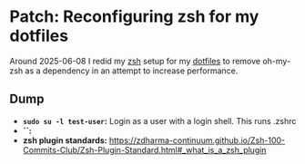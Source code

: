 # Patch: Reconfiguring zsh for my dotfiles

Around 2025-06-08 I redid my [zsh](../69) setup for my [dotfiles](../625) to remove oh-my-zsh as a dependency in an attempt to increase performance.

## Dump

- **`sudo su -l test-user`:** Login as a user with a login shell. This runs .zshrc
- **``:**
- **zsh plugin standards:** https://zdharma-continuum.github.io/Zsh-100-Commits-Club/Zsh-Plugin-Standard.html#_what_is_a_zsh_plugin